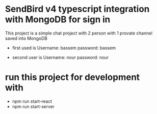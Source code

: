 # SendBird v4 typescript integration with MongoDB for sign in
This project is a simple chat project with 2 person with 1 provate channel saved into MongoDB
- first used is
Username: bassem
password: bassem

- second user is
Username: nour
password: nour

# run this project for development with
 - npm run start-react
 - npm run start-server 
